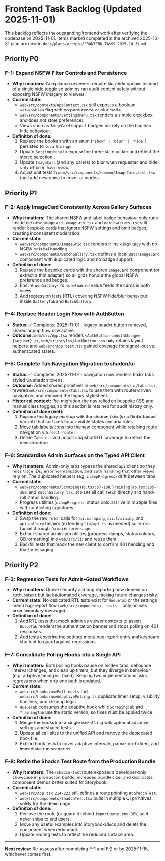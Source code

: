# Frontend Task Backlog (Updated 2025-11-01)

This backlog reflects the outstanding frontend work after verifying the codebase on 2025-11-01. Items marked completed in the archived 2025-10-31 plan are now in `docs/plans/archive/FRONTEND_TASKS_2025-10-31.md`.

## Priority P0

### F-1: Expand NSFW Filter Controls and Persistence
- **Why it matters:** Compliance reviewers require blur/hide options instead of a single hide toggle so admins can audit content safely without exposing NSFW imagery to viewers.
- **Current state:**
  - `web/src/contexts/AppContext.tsx` still exposes a boolean `nsfwEnabled` flag with no persistence or blur mode.
  - `web/src/components/SettingsMenu.tsx` renders a simple checkbox and does not store preferences.
  - Views such as `ImageCard` support badges but rely on the boolean hide behaviour.
- **Definition of done:**
  1. Replace the boolean with an enum (`'show' | 'blur' | 'hide'`) persisted to `localStorage`.
  2. Update `SettingsMenu` to expose the three-state picker and reflect the stored selection.
  3. Update `ImageCard` (and any callers) to blur when requested and hide only when in `hide` mode.
  4. Adjust unit tests in `web/src/components/common/ImageCard.test.tsx` (and add new ones) to cover all modes.

## Priority P1

### F-2: Apply ImageCard Consistently Across Gallery Surfaces
- **Why it matters:** The shared NSFW and label badge behaviour only runs inside the new `ImageCard`. `ImageGrid.tsx` and `BatchGallery.tsx` still render bespoke cards that ignore NSFW settings and omit badges, creating inconsistent moderation.
- **Current state:**
  - `web/src/components/ImageGrid.tsx` renders inline `<img>` tags with no NSFW or label handling.
  - `web/src/components/BatchGallery.tsx` defines a local `BatchImageCard` component with duplicated logic and no badge support.
- **Definition of done:**
  1. Replace the bespoke cards with the shared `ImageCard` component (or extract a thin adapter) so all grids honour the global NSFW preference and badges.
  2. Ensure `useGallery()`’s `nsfwEnabled` value feeds the cards in both views.
  3. Add regression tests (RTL) covering NSFW hide/blur behaviour inside `GalleryTab` and `BatchGallery`.

### F-4: Replace Header Login Flow with AuthButton
- **Status:** ✅ Completed 2025-11-01 – legacy header button removed, shared popup flow now active.
- **Outcome:** `web/src/App.tsx` renders `<AuthButton onAuthChange={setUser} />`, `web/src/styles/AuthButton.css` only retains layout helpers, and `web/src/App.test.tsx` gained coverage for signed-out vs. authenticated states.

### F-5: Complete Tab Navigation Migration to shadcn/ui
- **Status:** ✅ Completed 2025-11-01 – navigation now renders Radix tabs styled via shadcn tokens.
- **Outcome:** Added shared primitives in `web/src/components/ui/tabs.tsx`, rewired `web/src/components/Tabs.tsx` to use them with router-driven navigation, and removed the legacy stylesheet.
- **Historical context:** Pre-migration, the nav relied on bespoke CSS and manual class toggles, so this section is retained for audit history only.
- **Definition of done (met):**
  1. Replace the legacy markup with the shadcn `Tabs` (or a Radix-based variant) that surfaces focus-visible states and aria roles.
  2. Move tab labels/icons into the new component while retaining route navigation via `react-router`.
  3. Delete `Tabs.css` and adjust snapshot/RTL coverage to reflect the new structure.

### F-6: Standardise Admin Surfaces on the Typed API Client
- **Why it matters:** Admin-only tabs bypass the shared `api` client, so they miss trace IDs, error normalisation, and auth handling that other views rely on. The duplicated helpers (e.g. `clampProgress`) drift between tabs.
- **Current state:**
  - `web/src/components/ScrapingTab.tsx:57-188`, `TrainingTab.tsx:235-360`, and `BatchGallery.tsx:140-194` all call `fetch` directly and hand-roll status handling.
  - Progress utilities (`clampProgress`, status colours) live in multiple files with conflicting signatures.
- **Definition of done:**
  1. Swap the raw `fetch` calls for `api.scraping`, `api.training`, and `api.gallery` helpers (extending `lib/api.ts` as needed) so errors funnel through `formatErrorMessage`.
  2. Extract shared admin-job utilities (progress clamps, status colours, GB formatting) into `web/src/lib` and reuse them.
  3. Backfill tests that mock the new client to confirm 401 handling and toast messaging.

## Priority P2

### F-3: Regression Tests for Admin-Gated Workflows
- **Why it matters:** Queue security and bug reporting now depend on `AuthContext` but lack automated coverage, making future changes risky.
- **Current state:** No dedicated RTL tests exist for `QueueTab` or the settings menu bug-report flow (`web/src/components/__tests__` only houses error-boundary coverage).
- **Definition of done:**
  1. Add RTL tests that mock admin vs viewer contexts to assert `QueueTab` renders the authentication banner and stops polling on 401 responses.
  2. Add tests covering the settings menu bug-report entry and keyboard shortcut to guard against regressions.

### F-7: Consolidate Polling Hooks into a Single API
- **Why it matters:** Both polling hooks pause on hidden tabs, debounce interval changes, and clean up timers, but they diverge in behaviour (e.g. adaptive timing vs. fixed). Keeping two implementations risks regressions when only one path is updated.
- **Current state:**
  - `web/src/hooks/usePolling.ts` and `web/src/hooks/useAdaptivePolling.ts` duplicate timer setup, visibility handlers, and cleanup logic.
  - `QueueTab` consumes the adaptive hook while `ScrapingTab` and `TrainingTab` use the static version, so fixes must be applied twice.
- **Definition of done:**
  1. Merge the hooks into a single `usePolling` with optional adaptive settings and shared tests.
  2. Update all call sites to the unified API and remove the deprecated hook file.
  3. Extend hook tests to cover adaptive intervals, pause-on-hidden, and immediate-run scenarios.

### F-8: Retire the Shadcn Test Route from the Production Bundle
- **Why it matters:** The `/shadcn-test` route exposes a developer-only showcase in production builds, increases bundle size, and duplicates component demos better suited for Storybook.
- **Current state:**
  - `web/src/App.tsx:214-223` still defines a route pointing at `ShadcnTest`.
  - `web/src/components/ShadcnTest.tsx` pulls in multiple UI primitives solely for the demo page.
- **Definition of done:**
  1. Remove the route (or guard it behind `import.meta.env.DEV`) so it never ships to end users.
  2. Move any useful examples into Storybook/docs and delete the component when redundant.
  3. Update routing tests to reflect the reduced surface area.

---

**Next review:** Re-assess after completing F-1 and F-2 or by 2025-11-15, whichever comes first.
